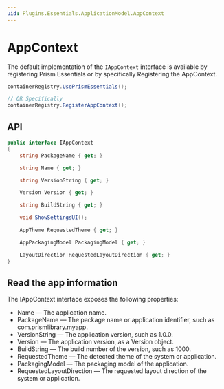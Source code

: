 ```yaml
---
uid: Plugins.Essentials.ApplicationModel.AppContext
---
```


# AppContext

The default implementation of the `IAppContext` interface is available by registering Prism Essentials or by specifically Registering the AppContext.

```cs
containerRegistry.UsePrismEssentials();

// OR Specifically
containerRegistry.RegisterAppContext();
```

## API

```cs
public interface IAppContext
{
    string PackageName { get; }

    string Name { get; }

    string VersionString { get; }

    Version Version { get; }

    string BuildString { get; }

    void ShowSettingsUI();

    AppTheme RequestedTheme { get; }

    AppPackagingModel PackagingModel { get; }

    LayoutDirection RequestedLayoutDirection { get; }
}
```

## Read the app information

The IAppContext interface exposes the following properties:

- Name — The application name.
- PackageName — The package name or application identifier, such as com.prismlibrary.myapp.
- VersionString — The application version, such as 1.0.0.
- Version — The application version, as a Version object.
- BuildString — The build number of the version, such as 1000.
- RequestedTheme — The detected theme of the system or application.
- PackagingModel — The packaging model of the application.
- RequestedLayoutDirection — The requested layout direction of the system or application.
